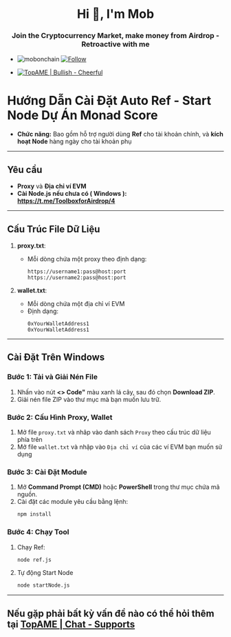  <h1 align="center">Hi 👋, I'm Mob</h1>
<h3 align="center">Join the Cryptocurrency Market, make money from Airdrop - Retroactive with me</h3>

- <p align="left"> <img src="https://komarev.com/ghpvc/?username=mobonchain&label=Profile%20views&color=0e75b6&style=flat" alt="mobonchain" /> <a href="https://github.com/mobonchain"> <img src="https://img.shields.io/github/followers/mobonchain?label=Follow&style=social" alt="Follow" /> </a> </p>

- [![TopAME | Bullish - Cheerful](https://img.shields.io/badge/TopAME%20|%20Bullish-Cheerful-blue?logo=telegram&style=flat)](https://t.me/xTopAME)

# Hướng Dẫn Cài Đặt Auto Ref - Start Node Dự Án Monad Score
- **Chức năng:** Bao gồm hỗ trợ người dùng **Ref** cho tài khoản chính, và **kích hoạt Node** hàng ngày cho tài khoản phụ
---

## Yêu cầu

- **Proxy** và **Địa chỉ ví EVM**
- **Cài Node.js nếu chưa có ( Windows ): https://t.me/ToolboxforAirdrop/4**

---

## Cấu Trúc File Dữ Liệu

1. **proxy.txt**:
   - Mỗi dòng chứa một proxy theo định dạng:
     ```
     https://username1:pass@host:port
     https://username2:pass@host:port
     ```

2. **wallet.txt**:
   - Mỗi dòng chứa một địa chỉ ví EVM
   - Định dạng:
     ```
     0xYourWalletAddress1
     0xYourWalletAddress1
     ```

---

## Cài Đặt Trên Windows

### Bước 1: Tải và Giải Nén File

1. Nhấn vào nút **<> Code"** màu xanh lá cây, sau đó chọn **Download ZIP**.
2. Giải nén file ZIP vào thư mục mà bạn muốn lưu trữ.

### Bước 2: Cấu Hình Proxy, Wallet

1. Mở file `proxy.txt` và nhâp vào danh sách `Proxy` theo cấu trúc dữ liệu phía trên
2. Mở file `wallet.txt` và nhập vào `Địa chỉ ví` của các ví EVM bạn muốn sử dụng

### Bước 3: Cài Đặt Module

1. Mở **Command Prompt (CMD)** hoặc **PowerShell** trong thư mục chứa mã nguồn.
2. Cài đặt các module yêu cầu bằng lệnh:
   ```bash
   npm install
   ```

### Bước 4: Chạy Tool

1. Chạy Ref:
   ```bash
   node ref.js
   ```
2. Tự động Start Node
   ```bash
   node startNode.js
   ```

---

## Nếu gặp phải bất kỳ vấn đề nào có thể hỏi thêm tại **[TopAME | Chat - Supports](https://t.me/yTopAME)**
